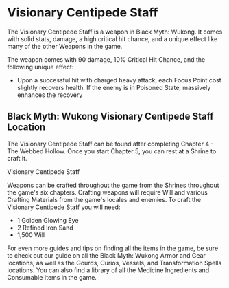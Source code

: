 # Visionary Centipede Staff

The Visionary Centipede Staff is a weapon in Black Myth: Wukong. It comes with solid stats, damage, a high critical hit chance, and a unique effect like many of the other Weapons in the game. 

The weapon comes with 90 damage, 10% Critical Hit Chance, and the following unique effect: 

  * Upon a successful hit with charged heavy attack, each Focus Point cost slightly recovers health. If the enemy is in Poisoned State, massively enhances the recovery

## Black Myth: Wukong Visionary Centipede Staff Location

The Visionary Centipede Staff can be found after completing Chapter 4 - The Webbed Hollow. Once you start Chapter 5, you can rest at a Shrine to craft it. 

Visionary Centipede Staff

Weapons can be crafted throughout the game from the Shrines throughout the game's six chapters. Crafting weapons will require Will and various Crafting Materials from the game's locales and enemies. To craft the Visionary Centipede Staff you will need: 

  * 1 Golden Glowing Eye
  * 2 Refined Iron Sand
  * 1,500 Will

For even more guides and tips on finding all the items in the game, be sure to check out our guide on all the Black Myth: Wukong Armor and Gear locations, as well as the Gourds, Curios, Vessels, and Transformation Spells locations. You can also find a library of all the Medicine Ingredients and Consumable Items in the game.